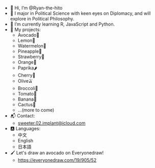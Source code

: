 - 👋 Hi, I’m @Ryan-the-hito
- 👀 I major in Political Science with keen eyes on Diplomacy, and will explore in Political Philosophy.
- 🌱 I’m currently learning R, JavaScript and Python.
- 📂 My projects:
  -  Avocado🥑
  -  Lemon🍋
  -  Watermelon🍉
  -  Pineapple🍍
  -  Strawberry🍓
  -  Orange🍊
  -  Paprika🌶️
  -  Cherry🍒
  -  Olive🫒
  -  Broccoli🥦
  -  Tomato🍅
  -  Banana🍌
  -  Cactus🌵
  -  ...(more to come)
- 📬 Contact: 
  - sweeter.02.implant@icloud.com
- 🅰️ Languages:
  - 中文
  - English
  - 日本語
- 🖌️ Let's draw an avocado on Everyonedraw!
  - https://everyonedraw.com/19/905/52

<!---
Ryan-the-hito/Ryan-the-hito is a ✨ special ✨ repository because its `README.md` (this file) appears on your GitHub profile.
You can click the Preview link to take a look at your changes.
--->
